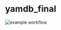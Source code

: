 # yamdb_final
![example workflow](https://github.com/Dmitriy-kir/yamdb_final/actions/workflows/yamdb_workflow.yml/badge.svg)